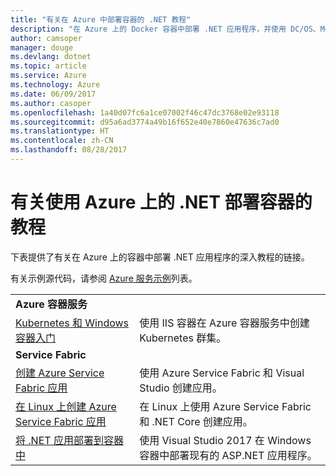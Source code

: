 ```yaml
---
title: "有关在 Azure 中部署容器的 .NET 教程"
description: "在 Azure 上的 Docker 容器中部署 .NET 应用程序，并使用 DC/OS、Mesos 或 Kubernetes 对其进行缩放。"
author: camsoper
manager: douge
ms.devlang: dotnet
ms.topic: article
ms.service: Azure
ms.technology: Azure
ms.date: 06/09/2017
ms.author: casoper
ms.openlocfilehash: 1a40d07fc6a1ce07002f46c47dc3768e02e93118
ms.sourcegitcommit: d95a6ad3774a49b16f652e40e7860e47636c7ad0
ms.translationtype: HT
ms.contentlocale: zh-CN
ms.lasthandoff: 08/28/2017
---
```

# <a name="container-deployment-tutorials-with-net-on-azure"></a>有关使用 Azure 上的 .NET 部署容器的教程

下表提供了有关在 Azure 上的容器中部署 .NET 应用程序的深入教程的链接。

有关示例源代码，请参阅 [Azure 服务示例](https://azure.microsoft.com/resources/samples/?platform=dotnet)列表。

| | |
|---|---|
| **Azure 容器服务** ||
| [Kubernetes 和 Windows 容器入门][1] | 使用 IIS 容器在 Azure 容器服务中创建 Kubernetes 群集。
|**Service Fabric**| |
| [创建 Azure Service Fabric 应用][2] | 使用 Azure Service Fabric 和 Visual Studio 创建应用。 | 
| [在 Linux 上创建 Azure Service Fabric 应用][3] | 在 Linux 上使用 Azure Service Fabric 和 .NET Core 创建应用。 | 
| [将 .NET 应用部署到容器中][4] | 使用 Visual Studio 2017 在 Windows 容器中部署现有的 ASP.NET 应用程序。  |

[1]: /azure/container-service/container-service-kubernetes-windows-walkthrough
[2]: /azure/service-fabric/service-fabric-create-your-first-application-in-visual-studio
[3]: /azure/service-fabric/service-fabric-get-started-containers
[4]: /azure/service-fabric/service-fabric-host-app-in-a-container
